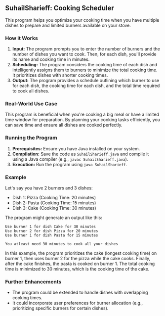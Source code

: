 ## SuhailSharieff: Cooking Scheduler

This program helps you optimize your cooking time when you have multiple dishes to prepare and limited burners available on your stove.

###  How it Works

1. **Input:** The program prompts you to enter the number of burners and the number of dishes you want to cook. Then, for each dish, you'll provide its name and cooking time in minutes.
2. **Scheduling:** The program considers the cooking time of each dish and intelligently assigns them to burners to minimize the total cooking time. It prioritizes dishes with shorter cooking times.
3. **Output:** The program provides a schedule outlining which burner to use for each dish, the cooking time for each dish, and the total time required to cook all dishes.

###  Real-World Use Case

This program is beneficial when you're cooking a big meal or have a limited time window for preparation. By planning your cooking tasks efficiently, you can save time and ensure all dishes are cooked perfectly.

###  Running the Program

1. **Prerequisites:** Ensure you have Java installed on your system.
2. **Compilation:** Save the code as `SuhailSharieff.java` and compile it using a Java compiler (e.g., `javac SuhailSharieff.java`).
3. **Execution:** Run the program using `java SuhailSharieff`.

###  Example

Let's say you have 2 burners and 3 dishes:

* Dish 1: Pizza (Cooking Time: 20 minutes)
* Dish 2: Pasta (Cooking Time: 15 minutes)
* Dish 3: Cake (Cooking Time: 30 minutes)

The program might generate an output like this:

```
Use burner 1 for dish Cake for 30 minutes
Use burner 2 for dish Pizza for 20 minutes
Use burner 1 for dish Pasta for 15 minutes

You atleast need 30 minutes to cook all your dishes
```

In this example, the program prioritizes the cake (longest cooking time) on burner 1, then uses burner 2 for the pizza while the cake cooks. Finally, after the cake finishes, the pasta is cooked on burner 1. The total cooking time is minimized to 30 minutes, which is the cooking time of the cake.

###  Further Enhancements

* The program could be extended to handle dishes with overlapping cooking times.
* It could incorporate user preferences for burner allocation (e.g., prioritizing specific burners for certain dishes).
